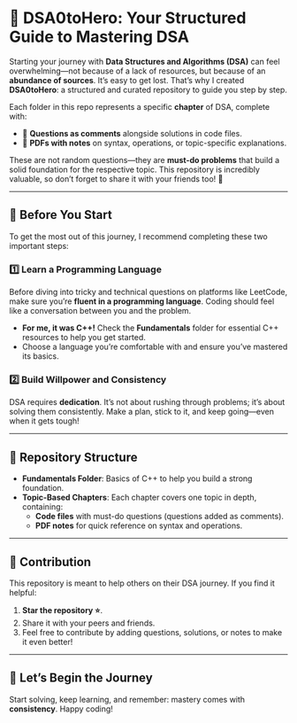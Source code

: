 # 🚀 DSA0toHero: Your Structured Guide to Mastering DSA

Starting your journey with **Data Structures and Algorithms (DSA)** can feel overwhelming—not because of a lack of resources, but because of an **abundance of sources**. It’s easy to get lost. That’s why I created **DSA0toHero**: a structured and curated repository to guide you step by step. 

Each folder in this repo represents a specific **chapter** of DSA, complete with:  
- 📜 **Questions as comments** alongside solutions in code files.  
- 📂 **PDFs with notes** on syntax, operations, or topic-specific explanations.  

These are not random questions—they are **must-do problems** that build a solid foundation for the respective topic. This repository is incredibly valuable, so don’t forget to share it with your friends too! 🌟

---

## 🏁 Before You Start

To get the most out of this journey, I recommend completing these two important steps:

### 1️⃣ Learn a Programming Language  
Before diving into tricky and technical questions on platforms like LeetCode, make sure you’re **fluent in a programming language**. Coding should feel like a conversation between you and the problem.  
- **For me, it was C++!** Check the **Fundamentals** folder for essential C++ resources to help you get started.  
- Choose a language you’re comfortable with and ensure you’ve mastered its basics.  

### 2️⃣ Build Willpower and Consistency  
DSA requires **dedication**. It’s not about rushing through problems; it’s about solving them consistently. Make a plan, stick to it, and keep going—even when it gets tough!

---

## 📂 Repository Structure  

- **Fundamentals Folder**: Basics of C++ to help you build a strong foundation.  
- **Topic-Based Chapters**: Each chapter covers one topic in depth, containing:
  - **Code files** with must-do questions (questions added as comments).  
  - **PDF notes** for quick reference on syntax and operations.  

---

## 🤝 Contribution  

This repository is meant to help others on their DSA journey. If you find it helpful:
1. **Star the repository ⭐**.  
2. Share it with your peers and friends.  
3. Feel free to contribute by adding questions, solutions, or notes to make it even better!  

---

## 🌟 Let’s Begin the Journey  

Start solving, keep learning, and remember: mastery comes with **consistency**. Happy coding!  
